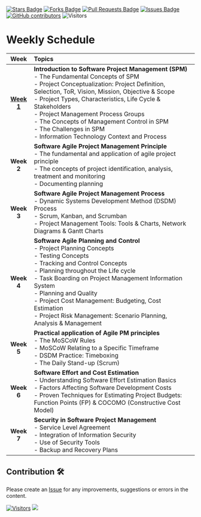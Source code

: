 <a href="https://github.com/drshahizan/project-management/stargazers"><img src="https://img.shields.io/github/stars/drshahizan/project-management" alt="Stars Badge"/></a>
<a href="https://github.com/drshahizan/project-management/network/members"><img src="https://img.shields.io/github/forks/drshahizan/project-management" alt="Forks Badge"/></a>
<a href="https://github.com/drshahizan/project-management/pulls"><img src="https://img.shields.io/github/issues-pr/drshahizan/project-management" alt="Pull Requests Badge"/></a>
<a href="https://github.com/drshahizan/project-management"><img src="https://img.shields.io/github/issues/drshahizan/project-management" alt="Issues Badge"/></a>
<a href="https://github.com/drshahizan/project-management/graphs/contributors"><img alt="GitHub contributors" src="https://img.shields.io/github/contributors/drshahizan/project-management?color=2b9348"></a>
![Visitors](https://api.visitorbadge.io/api/visitors?path=https%3A%2F%2Fgithub.com%2Fdrshahizan%2Fproject-management&labelColor=%23d9e3f0&countColor=%23697689&style=flat)

# Weekly Schedule

| **Week** | **Topics** |
|:-------:|:-----------|
| **[Week 1](week1.md)** | **Introduction to Software Project Management (SPM)** <br>- The Fundamental Concepts of SPM  <br>- Project Conceptualization: Project Definition, Selection, ToR, Vision, Mission, Objective & Scope <br>- Project Types, Characteristics, Life Cycle & Stakeholders<br>- Project Management Process Groups<br>- The Concepts of Management Control in SPM<br>- The Challenges in SPM<br>- Information Technology Context and Process|
| **Week 2** | **Software Agile Project Management Principle** <br>- The fundamental and application of agile project principle <br> - The concepts of project identification, analysis, treatment and monitoring<br> - Documenting planning |
| **Week 3** | **Software Agile Project Management Process** <br>- Dynamic Systems Development Method (DSDM) Process <br> - Scrum, Kanban, and Scrumban <br> - Project Management Tools: Tools & Charts, Network Diagrams & Gantt Charts |
| **Week 4** | **Software Agile Planning and Control** <br>- Project Planning Concepts <br> - Testing Concepts <br> - Tracking and Control Concepts <br> - Planning throughout the Life cycle <br> - Task Boarding on Project Management Information System <br> - Planning and Quality <br> - Project Cost Management: Budgeting, Cost Estimation <br> - Project Risk Management: Scenario Planning, Analysis & Management |
| **Week 5** | **Practical application of Agile PM principles** <br>- The MoSCoW Rules <br> - MoSCoW Relating to a Specific Timeframe <br>- DSDM Practice: Timeboxing <br>- The Daily Stand-up (Scrum) |
| **Week 6** | **Software Effort and Cost Estimation** <br>- Understanding Software Effort Estimation Basics <br> - Factors Affecting Software Development Costs<br> - Proven Techniques for Estimating Project Budgets: Function Points (FP) & COCOMO (Constructive Cost Model) |
| **Week 7** | **Security in Software Project Management**<br>- Service Level Agreement <br> - Integration of Information Security <br> - Use of Security Tools <br> - Backup and Recovery Plans |


## Contribution 🛠️
Please create an [Issue](https://github.com/drshahizan/project-management/issues) for any improvements, suggestions or errors in the content.

[![Visitors](https://api.visitorbadge.io/api/visitors?path=https%3A%2F%2Fgithub.com%2Fdrshahizan&labelColor=%23697689&countColor=%23555555&style=plastic)](https://visitorbadge.io/status?path=https%3A%2F%2Fgithub.com%2Fdrshahizan)
![](https://hit.yhype.me/github/profile?user_id=81284918)
